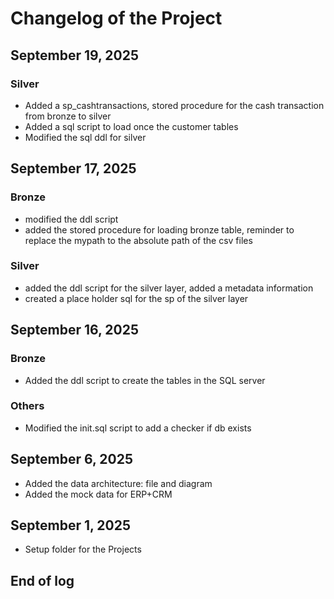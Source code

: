 # Changelog of the Project

## September 19, 2025

### Silver
- Added a sp_cashtransactions, stored procedure for the cash transaction from bronze to silver
- Added a sql script to load once the customer tables
- Modified the sql ddl for silver

## September 17, 2025

### Bronze
- modified the ddl script 
- added the stored procedure for loading bronze table, reminder to replace the mypath to the absolute path of the csv files

### Silver
- added the ddl script for the silver layer, added a metadata information
- created a place holder sql for the sp of the silver layer

## September 16, 2025

### Bronze
- Added the ddl script to create the tables in the SQL server

### Others
- Modified the init.sql script to add a checker if db exists

## September 6, 2025
- Added the data architecture: file and diagram
- Added the mock data for ERP+CRM

## September 1, 2025
- Setup folder for the Projects

## End of log